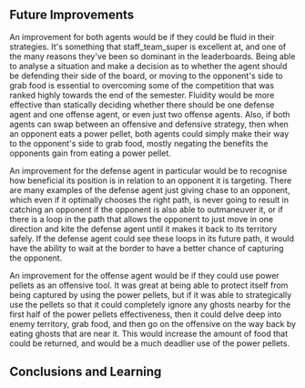 ## Future Improvements

An improvement for both agents would be if they could be fluid in their strategies. It's something that staff_team_super is excellent at, and one of the many reasons they've been so dominant in the leaderboards. Being able to analyse a situation and make a decision as to whether the agent should be defending their side of the board, or moving to the opponent's side to grab food is essential to overcoming some of the competition that was ranked highly towards the end of the semester. Fluidity would be more effective than statically deciding whether there should be one defense agent and one offense agent, or even just two offense agents. Also, if both agents can swap between an offensive and defensive strategy, then when an opponent eats a power pellet, both agents could simply make their way to the opponent's side to grab food, mostly negating the benefits the opponents gain from eating a power pellet.

An improvement for the defense agent in particular would be to recognise how beneficial its position is in relation to an opponent it is targeting. There are many examples of the defense agent just giving chase to an opponent, which even if it optimally chooses the right path, is never going to result in catching an opponent if the opponent is also able to outmaneuver it, or if there is a loop in the path that allows the opponent to just move in one direction and kite the defense agent until it makes it back to its territory safely. If the defense agent could see these loops in its future path, it would have the ability to wait at the border to have a better chance of capturing the opponent.

An improvement for the offense agent would be if they could use power pellets as an offensive tool. It was great at being able to protect itself from being captured by using the power pellets, but if it was able to strategically use the pellets so that it could completely ignore any ghosts nearby for the first half of the power pellets effectiveness, then it could delve deep into enemy territory, grab food, and then go on the offensive on the way back by eating ghosts that are near it. This would increase the amount of food that could be returned, and would be a much deadlier use of the power pellets.

## Conclusions and Learning